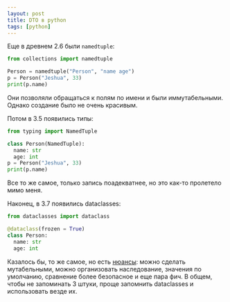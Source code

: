 ```yaml
---
layout: post
title: DTO в python
tags: [python]
---
```

Еще в древнем 2.6 были `namedtuple`:
```python
from collections import namedtuple

Person = namedtuple("Person", "name age")
p = Person("Jeshua", 33)
print(p.name)
```
Они позволяли обращаться к полям по имени и были иммутабельными. Однако создание было не очень красивым.

Потом в 3.5 появились типы:
```python
from typing import NamedTuple

class Person(NamedTuple):
  name: str
  age: int
p = Person("Jeshua", 33)
print(p.name)
```
Все то же самое, только запись поадекватнее, но это как-то пролетело мимо меня.

Наконец, в 3.7 появились dataclasses:
```python
from dataclasses import dataclass

@dataclass(frozen = True)
class Person:
  name: str
  age: int
```
Казалось бы, то же самое, но есть [нюансы](https://www.python.org/dev/peps/pep-0557/#why-not-just-use-namedtuple): можно сделать мутабельными, можно организовать наследование, значения по умолчанию, сравнение более безопасное и еще пара фич. В общем, чтобы не запоминать 3 штуки, проще запомнить dataclasses и использовать везде их.

